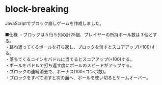 # block-breaking
JavaScriptでブロック崩しゲームを作成しました。
<br><br>
■仕様
・ブロックは５行５列の計25個、プレイヤーの所持ボール数は３個とする。<br>
・跳ね返ってくるボールを打ち返し、ブロックを消すとスコアアップ(+100)する。<br>
・落ちてくるコインをパドルに当てるとスコアアップ(+100)する。<br>
・ボールをパドルで打ち返す度にボールのスピードがアップする。<br>
・ブロックの連続消去で、ボーナス(100×コンボ数)。<br>
・ブロックをすべて消すと次の面へ、ボールを使い切るとゲームオーバー。<br>
